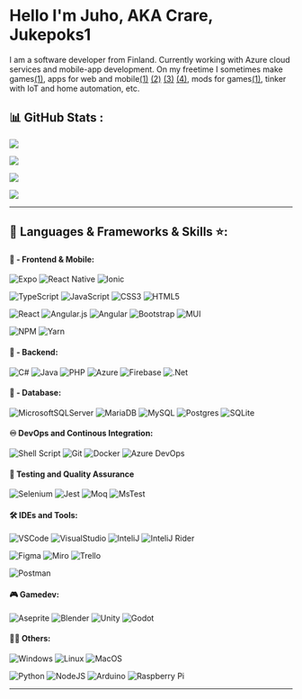 # Hello I'm Juho, AKA Crare, Jukepoks1


I am a software developer from Finland. Currently working with Azure cloud services and mobile-app development.
On my freetime I sometimes make games[(1)](https://jukepoks1.itch.io), apps for web and mobile[(1)](https://github.com/Crare/vocabulary-app) [(2)](https://github.com/Crare/VocabularyTeacher) [(3)](https://github.com/Crare/TrainApp) [(4)](https://github.com/Crare/telegrambot), mods for games[(1)](https://legacy.curseforge.com/members/crare1/projects), tinker with IoT and home automation, etc.


## 📊 GitHub Stats :
![](https://github-readme-stats.vercel.app/api?username=Crare&theme=radical&hide_border=false&include_all_commits=true&count_private=true&show_icons=true)

![](https://github-readme-streak-stats.herokuapp.com/?user=Crare&theme=radical&hide_border=false)

![](https://github-readme-stats.vercel.app/api/top-langs/?username=Crare&theme=radical&hide_border=false&include_all_commits=true&count_private=true&layout=compact)


[![](https://visitcount.itsvg.in/api?id=Crare&icon=0&color=0)](https://visitcount.itsvg.in)

---

<!-- ## 🏆GitHub Trophies
![](https://github-trophies.vercel.app/?username=Crare&theme=radical&no-frame=false&no-bg=false&margin-w=4) -->


## 🔨 Languages & Frameworks & Skills ⭐️:

<!-- https://github.com/inttter/md-badges -->
<!-- https://shields.io/badges -->

#### 🙈 - Frontend & Mobile:
![Expo](https://img.shields.io/badge/expo-1C1E24?style=for-the-badge&logo=expo&logoColor=#D04A37)
![React Native](https://img.shields.io/badge/react_native-%2320232a.svg?style=for-the-badge&logo=react&logoColor=%2361DAFB)
![Ionic](https://img.shields.io/badge/ionic-%232C8EBB.svg?style=for-the-badge&logo=ionic&logoColor=%2361DAFB)

![TypeScript](https://img.shields.io/badge/typescript-%23007ACC.svg?style=for-the-badge&logo=typescript&logoColor=white)
![JavaScript](https://img.shields.io/badge/javascript-%23323330.svg?style=for-the-badge&logo=javascript&logoColor=%23F7DF1E)
![CSS3](https://img.shields.io/badge/css3-%231572B6.svg?style=for-the-badge&logo=css3&logoColor=white)
![HTML5](https://img.shields.io/badge/html5-%23E34F26.svg?style=for-the-badge&logo=html5&logoColor=white)

![React](https://img.shields.io/badge/react-%2320232a.svg?style=for-the-badge&logo=react&logoColor=%2361DAFB)
![Angular.js](https://img.shields.io/badge/angular.js-%23E23237.svg?style=for-the-badge&logo=angularjs&logoColor=white)
![Angular](https://img.shields.io/badge/angular-%23DD0031.svg?style=for-the-badge&logo=angular&logoColor=white)
![Bootstrap](https://img.shields.io/badge/bootstrap-%23563D7C.svg?style=for-the-badge&logo=bootstrap&logoColor=white)
![MUI](https://img.shields.io/badge/MUI-%230081CB.svg?style=for-the-badge&logo=material-ui&logoColor=white)

![NPM](https://img.shields.io/badge/NPM-%23000000.svg?style=for-the-badge&logo=npm&logoColor=white)
![Yarn](https://img.shields.io/badge/yarn-%232C8EBB.svg?style=for-the-badge&logo=yarn&logoColor=white)


#### 🙉 - Backend:
![C#](https://img.shields.io/badge/c%23-%23239120.svg?style=for-the-badge&logo=c-sharp&logoColor=white)
![Java](https://img.shields.io/badge/java-%23ED8B00.svg?style=for-the-badge&logo=java&logoColor=white)
![PHP](https://img.shields.io/badge/php-%23777BB4.svg?style=for-the-badge&logo=php&logoColor=white)
![Azure](https://img.shields.io/badge/azure-%230072C6.svg?style=for-the-badge&logo=azure-devops&logoColor=white)
![Firebase](https://img.shields.io/badge/firebase-%23039BE5.svg?style=for-the-badge&logo=firebase)
![.Net](https://img.shields.io/badge/.NET-5C2D91?style=for-the-badge&logo=.net&logoColor=white)


#### 🙊 - Database:
![MicrosoftSQLServer](https://img.shields.io/badge/Microsoft%20SQL%20Sever-CC2927?style=for-the-badge&logo=microsoft%20sql%20server&logoColor=white)
![MariaDB](https://img.shields.io/badge/MariaDB-003545?style=for-the-badge&logo=mariadb&logoColor=white)
![MySQL](https://img.shields.io/badge/mysql-%2300f.svg?style=for-the-badge&logo=mysql&logoColor=white)
![Postgres](https://img.shields.io/badge/postgres-%23316192.svg?style=for-the-badge&logo=postgresql&logoColor=white)
![SQLite](https://img.shields.io/badge/sqlite-%2307405e.svg?style=for-the-badge&logo=sqlite&logoColor=white)


#### ♾️ DevOps and Continous Integration:
![Shell Script](https://img.shields.io/badge/Shell_Script-121011?style=for-the-badge&logo=gnu-bash&logoColor=white)
![Git](https://img.shields.io/badge/GIT-E44C30?style=for-the-badge&logo=git&logoColor=white)
![Docker](https://img.shields.io/badge/docker-%230db7ed.svg?style=for-the-badge&logo=docker&logoColor=white)
![Azure DevOps](https://img.shields.io/badge/azure-%230072C6.svg?style=for-the-badge&logo=azure-devops&logoColor=white)


#### 🧪 Testing and Quality Assurance
![Selenium](https://img.shields.io/badge/Selenium-%7bc769.svg?style=for-the-badge&logo=Selenium&logoColor=white)
![Jest](https://img.shields.io/badge/Jest-C21325?style=for-the-badge&logo=jest&logoColor=fff)
![Moq](https://img.shields.io/badge/Moq-000000?style=for-the-badge&logo=Moq&logoColor=fff)
![MsTest](https://img.shields.io/badge/MsTest-3670A0?style=for-the-badge&logo=MsTest&logoColor=fff)


#### 🛠️ IDEs and Tools:
![VSCode](https://img.shields.io/badge/Visual_Studio_Code-0078D4?style=for-the-badge&logo=visual%20studio%20code&logoColor=white)
![VisualStudio](https://img.shields.io/badge/Visual_Studio-0078D4?style=for-the-badge&logo=visual%20studio&logoColor=white)
![InteliJ](https://img.shields.io/badge/IntelliJ_IDEA-000000.svg?style=for-the-badge&logo=intellij-idea&logoColor=white)
![InteliJ Rider](https://img.shields.io/badge/IntelliJ_RIDER-000000.svg?style=for-the-badge&logo=intellij-rider&logoColor=white)

![Figma](https://img.shields.io/badge/figma-%23F24E1E.svg?style=for-the-badge&logo=figma&logoColor=white)
![Miro](https://img.shields.io/badge/Miro-050038?style=for-the-badge&logo=miro&logoColor=fff)
![Trello](https://img.shields.io/badge/Trello-%23026AA7.svg?style=for-the-badge&logo=Trello&logoColor=white)

![Postman](https://img.shields.io/badge/Postman-FF6C37?style=for-the-badge&logo=postman&logoColor=white)


#### 🎮 Gamedev:

![Aseprite](https://img.shields.io/badge/Aseprite-FFFFFF?style=for-the-badge&logo=Aseprite&logoColor=#7D929E)
![Blender](https://img.shields.io/badge/blender-%23F5792A.svg?style=for-the-badge&logo=blender&logoColor=white)
![Unity](https://img.shields.io/badge/Unity-000000?style=for-the-badge&logo=Unity)
![Godot](https://img.shields.io/badge/Godot-4d9fdc?style=for-the-badge&logo=Godot)



#### 👨‍💻 Others:
![Windows](https://img.shields.io/badge/windows-3670A0?style=for-the-badge&logo=windows&logoColor=white)
![Linux](https://img.shields.io/badge/Linux-%23ED8B00?style=for-the-badge&logo=linux&logoColor=white)
![MacOS](https://img.shields.io/badge/MacOS-ffffff?style=for-the-badge&logo=MacOS&logoColor=black)


![Python](https://img.shields.io/badge/python-3670A0?style=for-the-badge&logo=python&logoColor=ffdd54)
![NodeJS](https://img.shields.io/badge/node.js-6DA55F?style=for-the-badge&logo=node.js&logoColor=white)
![Arduino](https://img.shields.io/badge/-Arduino-00979D?style=for-the-badge&logo=Arduino&logoColor=white)
![Raspberry Pi](https://img.shields.io/badge/-RaspberryPi-C51A4A?style=for-the-badge&logo=Raspberry-Pi)


---

